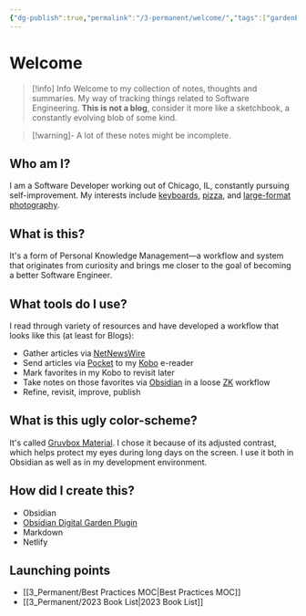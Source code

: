 ```yaml
---
{"dg-publish":true,"permalink":"/3-permanent/welcome/","tags":["gardenEntry"],"created":"2023-08-02T14:54:18.000-05:00","updated":"2023-09-08T06:39:25.726-05:00"}
---
```


# Welcome

> [!info] Info
> Welcome to my collection of notes, thoughts and summaries. My way of tracking things related to Software Engineering. **This is not a blog**, consider it more like a sketchbook, a constantly evolving blob of some kind.
> 

> [!warning]-
> A lot of these notes might be incomplete.
## Who am I?
I am a Software Developer working out of Chicago, IL, constantly pursuing self-improvement. My interests include [keyboards](https://bastardkb.com/), [pizza](https://www.pizzamaking.com/forum/), and [large-format photography](https://www.largeformatphotography.info/forum/).
## What is this?
It's a form of Personal Knowledge Management—a workflow and system that originates from curiosity and brings me closer to the goal of becoming a better Software Engineer.
## What tools do I use?
I read through variety of resources and have developed a workflow that looks like this (at least for Blogs):

- Gather articles via [NetNewsWire](https://netnewswire.com/)
- Send articles via [Pocket](https://getpocket.com/en/) to my [Kobo](https://www.kobo.com/) e-reader
- Mark favorites in my Kobo to revisit later
- Take notes on those favorites via [Obsidian]() in a loose [ZK](https://zettelkasten.de/introduction/) workflow
- Refine, revisit, improve, publish
## What is this ugly color-scheme?
It's called [Gruvbox Material](https://github.com/sainnhe/gruvbox-material). I chose it because of its adjusted contrast, which helps protect my eyes during long days on the screen. I use it both in Obsidian as well as in my development environment.
## How did I create this?
- Obsidian
- [Obsidian Digital Garden Plugin](https://dg-docs.ole.dev/)
- Markdown
- Netlify
## Launching points
- [[3_Permanent/Best Practices MOC\|Best Practices MOC]]
- [[3_Permanent/2023 Book List\|2023 Book List]]